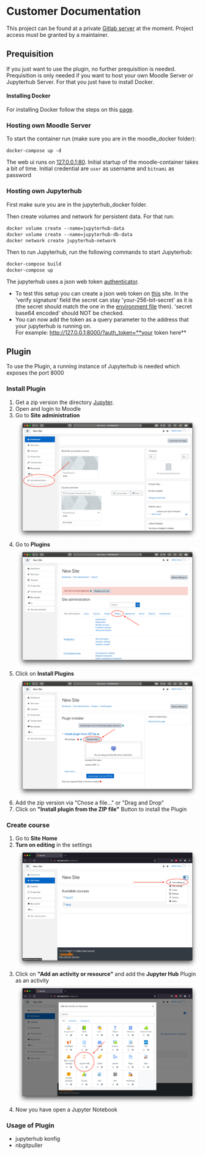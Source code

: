 # Customer Documentation
This project can be found at a private [Gitlab server](https://sopra.informatik.uni-stuttgart.de/kib3-student-projects/kib3-stupro-ss-22) at the moment.
Project access must be granted by a maintainer.

## Prequisition
If you just want to use the plugin, no further prequisition is needed.
Prequisition is only needed if you want to host your own Moodle Server or Jupyterhub Server.
For that you just have to install Docker. 

#### Installing Docker
For installing Docker follow the steps on this [page](https://docs.docker.com/get-docker/).

### Hosting own Moodle Server
To start the container run (make sure you are in the moodle_docker folder):  
```shell
docker-compose up -d
```
The web ui runs on [127.0.0.1:80](http://127.0.0.1:80). Initial startup of the moodle-container takes a bit of time. Initial credential are `user` as username and `bitnami` as password

### Hosting own Jupyterhub
First make sure you are in the jupyterhub_docker folder.

Then create volumes and network for persistent data. For that run:
```shell
docker volume create --name=jupyterhub-data
docker volume create --name=jupyterhub-db-data
docker network create jupyterhub-network
``` 

Then to run Jupyterhub, run the following commands to start Jupyterhub: 
```shell
docker-compose build
docker-compose up
``` 

The jupyterhub uses a json web token [authenticator](https://github.com/izihawa/jwtauthenticator_v2).  
- To test this setup you can create a json web token on [this](https://jwt.io/#debugger-io) site. 
In the 'verify signature' field the secret can stay 'your-256-bit-secret' as it is (the secret should match the one in the [environment file](.env) then).
'secret base64 encoded' should NOT be checked. 
- You can now add the token as a query parameter to the address that your jupyterhub is running on.  
For example: http://127.0.0.1:8000/?auth_token=**your token here**

## Plugin
To use the Plugin, a running instance of Jupyterhub is needed which exposes the port 8000
### Install Plugin
1. Get a zip version the directory [Jupyter](https://sopra.informatik.uni-stuttgart.de/kib3-student-projects/kib3-stupro-ss-22/-/tree/main/jupyter).
2. Open and login to Moodle
3. Go to __Site administration__ 
   ![SiteAdministration](images/siteAdmin.png)
4. Go to __Plugins__
   ![Plugin](images/plugin.png)
5. Click on __Install Plugins__
   ![ChoseFile](images/choseFile.png)
6. Add the zip version via "Chose a file..." or "Drag and Drop"
7. Click on __"Install plugin from the ZIP file"__ Button to install the Plugin

### Create course
1. Go to __Site Home__
2. __Turn on editing__ in the settings
   ![turnOnEdit](images/turnOnEdit.png)
3. Click on __"Add an activity or resource"__ and add the __Jupyter Hub__ Plugin as an activity
   ![jupyterPlugin](images/jupyterPlugin.png)
4. Now you have open a Jupyter Notebook

### Usage of Plugin
- jupyterhub konfig
- nbgitpuller
